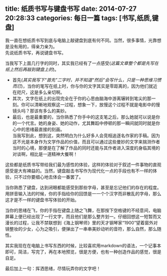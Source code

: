 title: 纸质书写与键盘书写
date: 2014-07-27 20:28:33
categories: 每日一篇
tags: [书写,纸质,键盘]
---

我一直在想纸质书写到底与电脑上敲键盘到底有何不同。当然，很多事情，光靠想是没有用的，得亲力亲为。  
先说纸质书写，再说键盘书写。

当我写下上面几行字的同时，其实我已经有了一点感受(*这篇文章整个都是先写在纸上然后再敲到键盘上的*)。  
- 首先(*其实我写下“首先”二字时，并不知道“然后”会写什么，只是一种思维习惯而已*)，当你的笔写在纸上时，你与你的文字其实是零距离的，因为他们就近在咫尺，这是多么亲切啊。  
- 其次，文字在纸上的出现完全在于你的心思由脑海中游离辗转到笔尖的那一刻。你可以清晰地观察这一过程，想象一下，放慢这个过程不就是电影中的慢镜头吗？那该有多么的美妙。
- 最后，也是最重要的，当你熟悉了你手中的这支笔之后，那么她就可以说是你的一个代言。她的身姿、她的动作，尤其舞蹈中停顿的那一瞬间就同时就是你心中的思绪最直接的刻画。  
当我写到此，想到这，突然明白为什么好多人会竞相追逐名作家的手稿。因为这不光是本身作为文学作品的价值，而且可以通过这些曼妙的文字来揣测作者当时的心境，那便是在了解了作品的同时还能与其作者进入深度的身临其境的对谈啊，相比是一道精神大餐啊！ 

这些都是纸质书写带给我们最为感性的体验，这样的体验对于叙述一件事物的直观感受是大有裨益的。当然，键盘敲击书写作为现代化一点的手段也有不一样的体验，只不过你要细心地去体会一番罢了<!--more-->。   

当你熟悉了键盘，达到闭眼都能感受到那些字母，甚至是忘记他们的存在的程度。用拼音输入法的时候，你的手指给你的回馈是一一个个汉字而非散乱的字母，那么这才是不一样的键盘书写体验的开始。  

当你的思绪在飞，你的手指在键盘上随之飞舞，在那按下空格键的不经意间，电脑屏幕上便已经出现了一行文字，而且他们是那么整齐划一。仔细回想这一短暂而又漫长的过程，让我不禁联想到《海上钢琴师》里的天才钢琴家“1900”望着窗外对镜整妆的少女，心为之吸引，便弹出了一串串美妙动听的音符，那么自然，那么随性。  

其实我现在在电脑上书写东西的时候，比较喜欢用markdown的语法，一个记事本即可，简洁，写完了，再在本地预览，很是方便，也有一种创造作品的感觉，很是自足。

最后加上一句：挥洒思绪，尽情玩弄你的文字吧！
